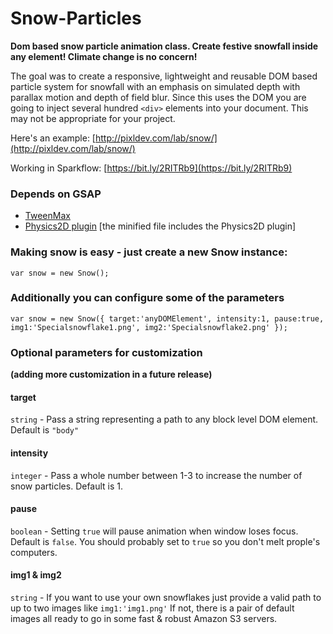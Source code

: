 # Snow-Particles

**Dom based snow particle animation class. Create festive snowfall inside any element! Climate change is no concern!**

The goal was to create a responsive, lightweight and reusable DOM based particle system for snowfall with an emphasis on simulated depth with parallax motion and depth of field blur. Since this uses the DOM you are going to inject several hundred ```<div>``` elements into your document. This may not be appropriate for your project. 

Here's an example: [http://pixldev.com/lab/snow/](http://pixldev.com/lab/snow/)

Working in Sparkflow: [https://bit.ly/2RITRb9](https://bit.ly/2RITRb9)  



### Depends on GSAP

* [TweenMax](https://greensock.com/docs/TweenMax) 
* [Physics2D plugin](https://greensock.com/Physics2DPlugin) [the minified file includes the Physics2D plugin]

### Making snow is easy - just create a new Snow instance:

```
var snow = new Snow();
```

### Additionally you can configure some of the parameters 

```
var snow = new Snow({ target:'anyDOMElement', intensity:1, pause:true, img1:'Specialsnowflake1.png', img2:'Specialsnowflake2.png' });
```

### Optional parameters for customization 
**(adding more customization in a future release)**

#### target 
```string``` - Pass a string representing a path to any block level DOM element. Default is ```"body"```

#### intensity
```integer``` - Pass a whole number between 1-3 to increase the number of snow particles. Default is 1.

#### pause 
```boolean``` - Setting ```true``` will pause animation when window loses focus. Default is ```false```. You should probably set to ```true``` so you don't melt prople's computers.

#### img1 & img2
```string``` - If you want to use your own snowflakes just provide a valid path to up to two images like ```img1:'img1.png'``` If not, there is a pair of default images all ready to go in some fast & robust Amazon S3 servers. 
